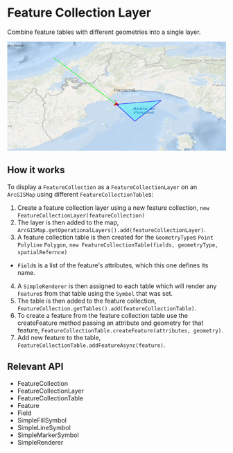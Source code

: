 # Feature Collection Layer

Combine feature tables with different geometries into a single layer.

![](FeatureCollectionLayer.png)

## How it works

To display a `FeatureCollection` as a `FeatureCollectionLayer` on an `ArcGISMap` using different `FeatureCollectionTable`s:


  1. Create a feature collection layer using a new feature collection, `new FeatureCollectionLayer(featureCollection)`
  2. The layer is then added to the map, `ArcGISMap.getOperationalLayers().add(featureCollectionLayer)`.
  3. A feature collection table is then created for the `GeometryType`s `Point` `Polyline` `Polygon`, `new FeatureCollectionTable(fields, geometryType, spatialRefernce)`
  
 *   `Field`s is a list of the feature's attributes, which this one defines its name.
  4. A `SimpleRenderer` is then assigned to each table which will render any `Feature`s from that table using the `Symbol` that was set.
  5. The table is then added to the feature collection, `FeatureCollection.getTables().add(featureCollectionTable)`.
  6. To create a feature from the feature collection table use the createFeature method passing an attribute and geometry for that feature, `FeatureCollectionTable.createFeature(attributes, geometry)`.
  7. Add new feature to the table, `FeatureCollectionTable.addFeatureAsync(feature)`.


## Relevant API


*   FeatureCollection
*   FeatureCollectionLayer
*   FeatureCollectionTable
*   Feature
*   Field
*   SimpleFillSymbol
*   SimpleLineSymbol
*   SimpleMarkerSymbol
*   SimpleRenderer


